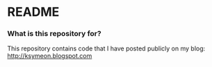 # README #

### What is this repository for? ###

This repository contains code that I have posted publicly on my blog:
http://ksymeon.blogspot.com
